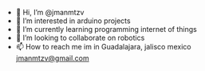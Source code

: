 - 👋 Hi, I’m @jmanmtzv
- 👀 I’m interested in arduino projects
- 🌱 I’m currently learning programming internet of things
- 💞️ I’m looking to collaborate on robotics
- 📫 How to reach me im in Guadalajara, jalisco mexico jmanmtzv@gmail.com

<!---
jmanmtzv/jmanmtzv is a ✨ special ✨ repository because its `README.md` (this file) appears on your GitHub profile.
You can click the Preview link to take a look at your changes.
--->
